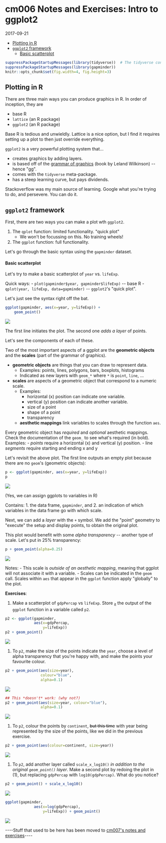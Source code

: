 cm006 Notes and Exercises: Intro to ggplot2
================
2017-09-21

-   [Plotting in R](#plotting-in-r)
-   [`ggplot2` framework](#ggplot2-framework)
    -   [Basic scatterplot](#basic-scatterplot)

``` r
suppressPackageStartupMessages(library(tidyverse))  # The tidyverse contains ggplot2!
suppressPackageStartupMessages(library(gapminder))
knitr::opts_chunk$set(fig.width=4, fig.height=3)
```

Plotting in R
-------------

There are three main ways you can produce graphics in R. In order of inception, they are

-   base R
-   `lattice` (an R package)
-   `ggplot2` (an R package)

Base R is tedious and unwieldly. Lattice is a nice option, but I find it requires setting up a plot to then just override everything.

`ggplot2` is a very powerful plotting system that...

-   creates graphics by adding layers.
-   is based off of the [grammar of graphics](http://www.springer.com/gp/book/9780387245447) (book by Leland Wilkinson) -- hence "gg".
-   comes with the `tidyverse` meta-package.
-   has a steep learning curve, but pays dividends.

Stackoverflow was my main source of learning. Google what you're trying to do, and persevere. You can do it.

`ggplot2` framework
-------------------

First, there are two ways you can make a plot wth `ggplot2`.

1.  The `qplot` function: limited functionality. "quick plot"
    -   We won't be focussing on this. No training wheels!
2.  The `ggplot` function: full functionality.

Let's go through the basic syntax using the `gapminder` dataset.

#### Basic scatterplot

Let's try to make a basic scatterplot of `year` vs. `lifeExp`.

Quick ways: - `plot(gapminder$year, gapminder$lifeExp)` -- base R - `qplot(year, lifeExp, data=gapminder)` -- `ggplot2`'s "quick plot".

Let's just see the syntax right off the bat.

``` r
ggplot(gapminder, aes(x=year, y=lifeExp)) +
    geom_point()
```

![](cm006-notes_and_exercises_files/figure-markdown_github/unnamed-chunk-2-1.png)

The first line initiates the plot. The second one *adds a layer* of points.

Let's see the components of each of these.

Two of the most important aspects of a ggplot are the **geometric objects** and the **scales** (part of the grammar of graphics).

-   **geometric objects** are things that you can draw to represent data.
    -   Examples: points, lines, polygons, bars, boxplots, histograms
    -   Indicated as new layers with `geom_*` where `*` is `point`, `line`, ...
-   **scales** are aspects of a geometric object that correspond to a numeric scale.
    -   Examples:
        -   horizontal (x) position can indicate one variable.
        -   vertical (y) position can indicate another variable.
        -   size of a point
        -   shape of a point
        -   transparency
    -   **aesthetic mappings** link variables to scales through the function `aes`.

Every geometric object has *required* and *optional* aesthetic mappings. Check the documentation of the `geom_` to see what's required (in bold). Examples: - *points* require a horizontal (x) and vertical (y) position. - line *segments* require starting and ending x and y

Let's revisit the above plot. The first line outputs an empty plot because there are no `geom`'s (geometric objects):

``` r
p <- ggplot(gapminder, aes(x=year, y=lifeExp))
p
```

![](cm006-notes_and_exercises_files/figure-markdown_github/unnamed-chunk-3-1.png)

(Yes, we can assign ggplots to variables in R)

Contains: 1. the data frame, `gapminder`, and 2. an indication of which variables in the data frame go with which scale.

Next, we can add a *layer* with the `+` symbol. We add the "point" geometry to "execute" the setup and display points, to obtain the original plot.

This plot would benefit with some *alpha transparency* -- another type of scale. Let's put in 25% transparency:

``` r
p + geom_point(alpha=0.25)
```

![](cm006-notes_and_exercises_files/figure-markdown_github/unnamed-chunk-4-1.png)

Notes: - This scale is *outside of an aesthetic mapping*, meaning that ggplot will not associate it with a variable. - Scales can be indicated in the `geom` call. Scales within `aes` that appear in the `ggplot` function apply "globally" to the plot.

**Exercises**:

1.  Make a scatterplot of `gdpPercap` vs `lifeExp`. Store <sub>it</sub> the output of the `ggplot` function in a variable called `p2`.

``` r
p2 <- ggplot(gapminder, 
             aes(x=gdpPercap,
                 y=lifeExp))
p2 + geom_point()
```

![](cm006-notes_and_exercises_files/figure-markdown_github/unnamed-chunk-5-1.png)

1.  To `p2`, make the size of the points indicate the `year`, choose a level of alpha transparency that you're happy with, and make the points your favourite colour.

``` r
p2 + geom_point(aes(size=year),
                colour="blue", 
                alpha=0.1)
```

![](cm006-notes_and_exercises_files/figure-markdown_github/unnamed-chunk-6-1.png)

``` r
## This *doesn't* work: (why not?)
p2 + geom_point(aes(size=year, colour="blue"), 
                alpha=0.1)
```

![](cm006-notes_and_exercises_files/figure-markdown_github/unnamed-chunk-6-2.png)

1.  To `p2`, colour the points by `continent`, ~~but this time~~ with year being represented by the size of the points, like we did in the previous exercise.

``` r
p2 + geom_point(aes(colour=continent, size=year))
```

![](cm006-notes_and_exercises_files/figure-markdown_github/unnamed-chunk-7-1.png)

1.  To `p2`, add another layer called `scale_x_log10()` *in addition to the original `geom_point()` layer*. Make a second plot by redoing the plot in (1), but replacing `gdpPercap` with `log10(gdpPercap)`. What do you notice?

``` r
p2 + geom_point() + scale_x_log10()
```

![](cm006-notes_and_exercises_files/figure-markdown_github/unnamed-chunk-8-1.png)

``` r
ggplot(gapminder, 
             aes(x=log(gdpPercap),
                 y=lifeExp)) + geom_point()
```

![](cm006-notes_and_exercises_files/figure-markdown_github/unnamed-chunk-8-2.png)

----Stuff that used to be here has been moved to [cm007's notes and exercises](cm007-notes_and_exercises.html)----

